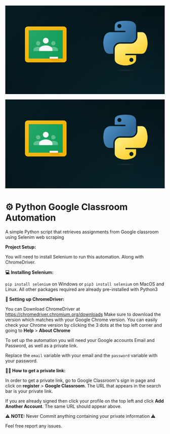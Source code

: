 ![Banner](banner.jpg)

![ ](banner.jpg)




# ⚙️ Python Google Classroom Automation

A simple Python script that retrieves assignments from Google classroom using Selenim web scraping

**Project Setup:** 

You will need to install Selenium to run this automation. Along with ChromeDriver.

**💻 Installing Selenium:**

``pip install selenium`` on Windows or ``pip3 install selenium`` on MacOS and Linux.
All other packages required are already pre-installed with Python3

**🔎 Setting up ChromeDriver:**

You can Download ChromeDriver at https://chromedriver.chromium.org/downloads
Make sure to download the version which matches with your Google Chrome version. You can easily check your Chrome version by clicking the 3 dots at the top left corner and going to **Help** > **About Chrome**

To set up the automation you will need your Google accounts Email and Password, as well as a private link.

Replace the ``email`` variable with your email and the ``password`` variable with your password.

**🕵️‍♂️ How to get a private link:**


In order to get a private link, go to Google Classroom's sign in page and click on **register** > **Google Classroom**.
The URL that appears in the search bar is your private link.

If you are already signed then click your profile on the top left and click **Add Another Account**. The same URL should appear above.

⚠️ **NOTE:** Never Commit anything containing your private information ⚠️

Feel free report any issues.

